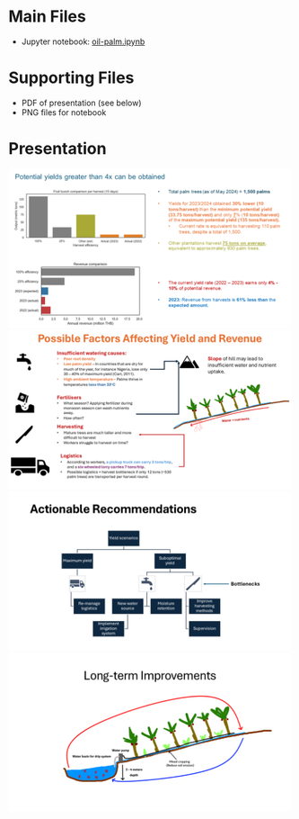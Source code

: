 # Main Files
- Jupyter notebook: [oil-palm.ipynb](https://github.com/engwbc/PalmOptimisation/blob/main/oil-palm.ipynb) 

# Supporting Files
- PDF of presentation (see below)
- PNG files for notebook

# Presentation
<img src="palm_recs_english/Slide1.PNG">
<img src="palm_recs_english/Slide2.PNG">
<img src="palm_recs_english/Slide3.PNG">
<img src="palm_recs_english/Slide4.PNG">


